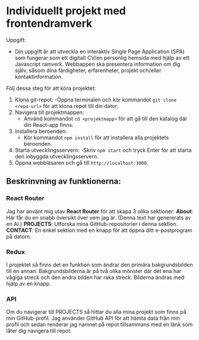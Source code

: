 # Individuellt projekt med frontendramverk

Uppgift: 
- Din uppgift är att utveckla en interaktiv Single Page Application (SPA) som fungerar som ett digitalt CV/en personlig hemsida med hjälp av ett Javascript ramverk. Webbappen ska presentera information om dig själv, såsom dina färdigheter, erfarenheter, projekt och/eller kontaktinformation.


Följ dessa steg för att köra projektet:
1. Klona git-repot:
   -Öppna terminalen och kör kommandot `git clone <repo-url>` för att klona repot till din dator.
2. Navigera till projektmappen:
   - Använd kommandot `cd <projektmapp>` för att gå till den katalog där din React-app finns.
3. Installera beroenden:
   - Kör kommandot `npm install` för att installera alla projektets beroenden.
4. Starta utvecklingsservern:
   -Skriv `npm start` och tryck Enter för att starta den inbyggda utvecklingsservern.
5. Öppna webbläsaren och gå till `http://localhost:3000`.

## Beskrinvning av funktionerna:

### React Router
Jag har använt mig utav **React Router** för att skapa 3 olika sektioner:
**About**: Här får du en snabb översikt över vem jag är. (Denna text har genererats av en AI.)
**PROJECTS**:  Utforska mina GitHub-repositorier i denna sektion.
**CONTACT**: En enkel sektion med en knapp för att öppna ditt e-postprogram på datorn.

### Redux
I projektet så finns det en funktion som ändrar den primära bakgrundsbilden till en annan. 
Bakgrundsbilderna är på två olika mönster där det ena har vågiga streck och den andra bilden har raka streck.
Bilderna ändras med hjälp av en knapp.

### API
Om du navigerar till PROJECTS så hittar du alla mina projekt som finns på min GitHub-profil. 
Jag använder GitHub API för att hämta data från min profil och sedan renderar jag namnet på repot tillsammans med en länk som låter dig navigera till repot.
